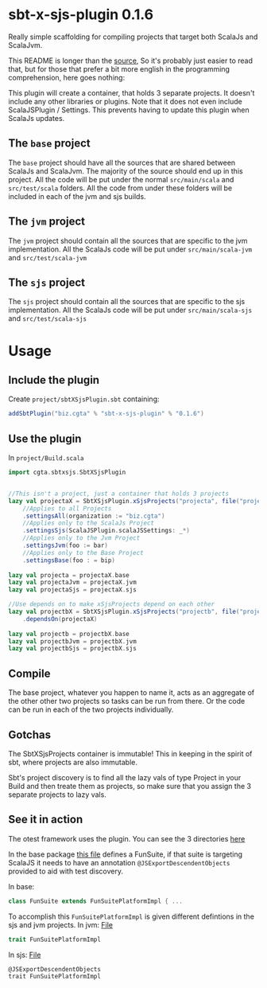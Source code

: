 # sbt-x-sjs-plugin 0.1.6


Really simple scaffolding for compiling projects that target both ScalaJs and ScalaJvm.


This README is longer than the [source](https://github.com/cgta/sbt-x-sjs-plugin/blob/v0.1.6/src/main/scala/cgta/sbtxsjs/SbtXSjsPlugin.scala), So it's probably just easier to read that, but for
those that prefer a bit more english in the programming comprehension, here goes nothing:


This plugin will create a container, that holds 3 separate projects. It doesn't include 
any other libraries or plugins. Note that it does not even include ScalaJSPlugin / Settings.
This prevents having to update this plugin when ScalaJs updates.


The `base` project
------------------
The `base` project should have all the sources that are shared between ScalaJs and ScalaJvm. The majority of the source should end up in this project.  All the code will be put under the normal `src/main/scala` and `src/test/scala` folders. All the code from under these folders will be included in each of the jvm and sjs builds.

The `jvm` project
-----------------
The `jvm` project should contain all the sources that are specific to the jvm implementation. All the ScalaJs code will be put under `src/main/scala-jvm` and `src/test/scala-jvm`

The `sjs` project
-----------------
The `sjs` project should contain all the sources that are specific to the sjs implementation. All the ScalaJs code will be put under `src/main/scala-sjs` and `src/test/scala-sjs`


Usage
=====

Include the plugin
------------------
Create `project/sbtXSjsPlugin.sbt` containing:
```scala
addSbtPlugin("biz.cgta" % "sbt-x-sjs-plugin" % "0.1.6")
```

Use the plugin
--------------
In `project/Build.scala` 

```scala
import cgta.sbtxsjs.SbtXSjsPlugin


//This isn't a project, just a container that holds 3 projects
lazy val projectaX = SbtXSjsPlugin.xSjsProjects("projecta", file("projecta"))
    //Applies to all Projects
    .settingsAll(organization := "biz.cgta")
    //Applies only to the ScalaJs Project
    .settingsSjs(ScalaJSPlugin.scalaJSSettings: _*)
    //Applies only to the Jvm Project
    .settingsJvm(foo := bar)
    //Applies only to the Base Project
    .settingsBase(foo : = bip)
    
lazy val projecta = projectaX.base
lazy val projectaJvm = projectaX.jvm
lazy val projectaSjs = projectaX.sjs

//Use depends on to make xSjsProjects depend on each other
lazy val projectbX = SbtXSjsPlugin.xSjsProjects("projectb", file("projectb"))
    .dependsOn(projectaX)
    
lazy val projectb = projectbX.base
lazy val projectbJvm = projectbX.jvm
lazy val projectbSjs = projectbX.sjs
```


Compile
-------
The base project, whatever you happen to name it, acts as an aggregate of the other other two projects so tasks can be run from there. Or the code can be run in each of the two projects individually.

Gotchas
-------
The SbtXSjsProjects container is immutable! This in keeping in the spirit of sbt, where projects are also immutable.

Sbt's project discovery is to find all the lazy vals of type Project in your Build and then treate them as projects, so
make sure that you assign the 3 separate projects to lazy vals.


See it in action
----------------
The otest framework uses the plugin.
You can see the 3 directories [here](https://github.com/cgta/otest/tree/master/otest/src/main)

In the base package [this file](https://github.com/cgta/otest/blob/v0.1.9/otest/src/main/scala/cgta/otest/FunSuite.scala#L17) defines a FunSuite, if that suite is targeting ScalaJS it needs to have an annotation `@JSExportDescendentObjects` provided to aid with test discovery.

In base:
```scala
class FunSuite extends FunSuitePlatformImpl { ...
```

To accomplish this `FunSuitePlatformImpl` is given different defintions in the sjs and jvm projects.
In jvm: [File](https://github.com/cgta/otest/blob/v0.1.9/otest/src/main/scala-jvm/cgta/otest/FunSuitePlatformImpl.scala#L13)
```scala
trait FunSuitePlatformImpl
```

In sjs: [File](https://github.com/cgta/otest/blob/v0.1.9/otest/src/main/scala-sjs/cgta/otest/FunSuitePlatformImpl.scala)
```
@JSExportDescendentObjects
trait FunSuitePlatformImpl
```







